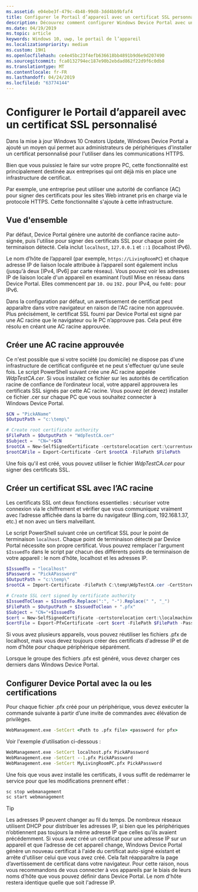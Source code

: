 ```yaml
---
ms.assetid: e04ebe3f-479c-4b48-99d8-3dd4bb9bfaf4
title: Configurer le Portail d’appareil avec un certificat SSL personnalisé
description: Découvrez comment configurer Windows Device Portal avec un certificat personnalisé pour une utilisation dans les communications HTTPS.
ms.date: 04/19/2019
ms.topic: article
keywords: Windows 10, uwp, le portail de l’appareil
ms.localizationpriority: medium
ms.custom: 19H1
ms.openlocfilehash: ce4e45bc23f4efb636618bb4891b9d6e9d207490
ms.sourcegitcommit: fca0132794ec187e90b2ebdad862f22d9f6c0db8
ms.translationtype: MT
ms.contentlocale: fr-FR
ms.lasthandoff: 04/24/2019
ms.locfileid: "63774144"
---
```

# <a name="provision-device-portal-with-a-custom-ssl-certificate"></a>Configurer le Portail d’appareil avec un certificat SSL personnalisé

Dans la mise à jour Windows 10 Creators Update, Windows Device Portal a ajouté un moyen qui permet aux administrateurs de périphériques d'installer un certificat personnalisé pour l'utiliser dans les communications HTTPS.

Bien que vous puissiez le faire sur votre propre PC, cette fonctionnalité est principalement destinée aux entreprises qui ont déjà mis en place une infrastructure de certificat.  

Par exemple, une entreprise peut utiliser une autorité de confiance (AC) pour signer des certificats pour les sites Web intranet pris en charge via le protocole HTTPS. Cette fonctionnalité s'ajoute à cette infrastructure.

## <a name="overview"></a>Vue d'ensemble

Par défaut, Device Portal génère une autorité de confiance racine auto-signée, puis l'utilise pour signer des certificats SSL pour chaque point de terminaison détecté. Cela inclut `localhost`, `127.0.0.1` et `::1` (localhost IPv6).

Le nom d’hôte de l’appareil (par exemple, `https://LivingRoomPC`) et chaque adresse IP de liaison locale attribuée à l’appareil sont également inclus (jusqu'à deux [IPv4, IPv6] par carte réseau).
Vous pouvez voir les adresses IP de liaison locale d'un appareil en examinant l’outil Mise en réseau dans Device Portal. Elles commencent par `10.` ou `192.` pour IPv4, ou `fe80:` pour IPv6.

Dans la configuration par défaut, un avertissement de certificat peut apparaître dans votre navigateur en raison de l'AC racine non approuvée. Plus précisément, le certificat SSL fourni par Device Portal est signé par une AC racine que le navigateur ou le PC n’approuve pas. Cela peut être résolu en créant une AC racine approuvée.

## <a name="create-a-root-ca"></a>Créer une AC racine approuvée

Ce n'est possible que si votre société (ou domicile) ne dispose pas d'une infrastructure de certificat configurée et ne peut s'effectuer qu’une seule fois. Le script PowerShell suivant crée une AC racine appelée _WdpTestCA.cer_. Si vous installez ce fichier sur les autorités de certification racine de confiance de l’ordinateur local, votre appareil approuvera les certificats SSL signés par cette AC racine. Vous pouvez (et devez) installer ce fichier .cer sur chaque PC que vous souhaitez connecter à Windows Device Portal.  

```PowerShell
$CN = "PickAName"
$OutputPath = "c:\temp\"

# Create root certificate authority
$FilePath = $OutputPath + "WdpTestCA.cer"
$Subject =  "CN="+$CN
$rootCA = New-SelfSignedCertificate -certstorelocation cert:\currentuser\my -Subject $Subject -HashAlgorithm "SHA512" -KeyUsage CertSign,CRLSign
$rootCAFile = Export-Certificate -Cert $rootCA -FilePath $FilePath
```

Une fois qu'il est créé, vous pouvez utiliser le fichier _WdpTestCA.cer_ pour signer des certificats SSL.

## <a name="create-an-ssl-certificate-with-the-root-ca"></a>Créer un certificat SSL avec l’AC racine

Les certificats SSL ont deux fonctions essentielles : sécuriser votre connexion via le chiffrement et vérifier que vous communiquez vraiment avec l’adresse affichée dans la barre du navigateur (Bing.com, 192.168.1.37, etc.) et non avec un tiers malveillant.

Le script PowerShell suivant crée un certificat SSL pour le point de terminaison `localhost`. Chaque point de terminaison détecté par Device Portal nécessite son propre certificat. Vous pouvez remplacer l'argument `$IssuedTo` dans le script par chacun des différents points de terminaison de votre appareil : le nom d’hôte, localhost et les adresses IP.

```PowerShell
$IssuedTo = "localhost"
$Password = "PickAPassword"
$OutputPath = "c:\temp\"
$rootCA = Import-Certificate -FilePath C:\temp\WdpTestCA.cer -CertStoreLocation Cert:\CurrentUser\My\

# Create SSL cert signed by certificate authority
$IssuedToClean = $IssuedTo.Replace(":", "-").Replace(" ", "_")
$FilePath = $OutputPath + $IssuedToClean + ".pfx"
$Subject = "CN="+$IssuedTo
$cert = New-SelfSignedCertificate -certstorelocation cert:\localmachine\my -Subject $Subject -DnsName $IssuedTo -Signer $rootCA -HashAlgorithm "SHA512"
$certFile = Export-PfxCertificate -cert $cert -FilePath $FilePath -Password (ConvertTo-SecureString -String $Password -Force -AsPlainText)
```

Si vous avez plusieurs appareils, vous pouvez réutiliser les fichiers .pfx de localhost, mais vous devez toujours créer des certificats d'adresse IP et de nom d’hôte pour chaque périphérique séparément.

Lorsque le groupe des fichiers .pfx est généré, vous devez charger ces derniers dans Windows Device Portal.

## <a name="provision-device-portal-with-the-certifications"></a>Configurer Device Portal avec la ou les certifications

Pour chaque fichier .pfx créé pour un périphérique, vous devez exécuter la commande suivante à partir d’une invite de commandes avec élévation de privilèges.

```cmd
WebManagement.exe -SetCert <Path to .pfx file> <password for pfx>
```

Voir l'exemple d’utilisation ci-dessous :

```cmd
WebManagement.exe -SetCert localhost.pfx PickAPassword
WebManagement.exe -SetCert --1.pfx PickAPassword
WebManagement.exe -SetCert MyLivingRoomPC.pfx PickAPassword
```

Une fois que vous avez installé les certificats, il vous suffit de redémarrer le service pour que les modifications prennent effet :

```cmd
sc stop webmanagement
sc start webmanagement
```

> [!TIP]
> Les adresses IP peuvent changer au fil du temps.
De nombreux réseaux utilisent DHCP pour distribuer les adresses IP, si bien que les périphériques n’obtiennent pas toujours la même adresse IP que celles qu'ils avaient précédemment. Si vous avez créé un certificat pour une adresse IP sur un appareil et que l’adresse de cet appareil change, Windows Device Portal génère un nouveau certificat à l'aide du certificat auto-signé existant et arrête d'utiliser celui que vous avez créé. Cela fait réapparaître la page d’avertissement de certificat dans votre navigateur. Pour cette raison, nous vous recommandons de vous connecter à vos appareils par le biais de leurs noms d’hôte que vous pouvez définir dans Device Portal. Le nom d'hôte restera identique quelle que soit l'adresse IP.
